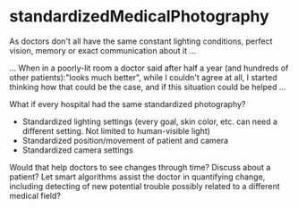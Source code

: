 # standardizedMedicalPhotography
As doctors don't all have the same constant lighting conditions, perfect vision, memory or exact communication about it ...

... When in a poorly-lit room a doctor said after half a year (and
hundreds of other patients):"looks much better", while I couldn't agree at
all, I started thinking how that could be the case, and if this situation
could be helped ...

What if every hospital had the same standardized photography?
- Standardized lighting settings (every goal, skin color, etc. can need a
different setting. Not limited to human-visible light)
- Standardized position/movement of patient and camera
- Standardized camera settings

Would that help doctors to see changes through time? Discuss about a
patient? Let smart algorithms assist the doctor in quantifying change,
including detecting of new potential trouble possibly related to a
different medical field?
